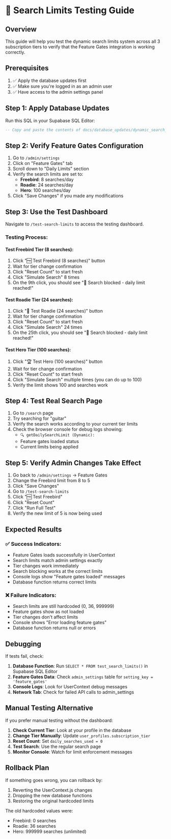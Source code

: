# 🧪 Search Limits Testing Guide

## Overview
This guide will help you test the dynamic search limits system across all 3 subscription tiers to verify that the Feature Gates integration is working correctly.

## Prerequisites
1. ✅ Apply the database updates first
2. ✅ Make sure you're logged in as an admin user
3. ✅ Have access to the admin settings panel

## Step 1: Apply Database Updates

Run this SQL in your Supabase SQL Editor:

```sql
-- Copy and paste the contents of docs/database_updates/dynamic_search_limits.sql
```

## Step 2: Verify Feature Gates Configuration

1. Go to `/admin/settings` 
2. Click on "Feature Gates" tab
3. Scroll down to "Daily Limits" section
4. Verify the search limits are set to:
   - **Freebird**: 8 searches/day
   - **Roadie**: 24 searches/day  
   - **Hero**: 100 searches/day
5. Click "Save Changes" if you made any modifications

## Step 3: Use the Test Dashboard

Navigate to `/test-search-limits` to access the testing dashboard.

### Testing Process:

#### Test Freebird Tier (8 searches):
1. Click "🆓 Test Freebird (8 searches)" button
2. Wait for tier change confirmation
3. Click "Reset Count" to start fresh
4. Click "Simulate Search" 8 times
5. On the 9th click, you should see "🚫 Search blocked - daily limit reached!"

#### Test Roadie Tier (24 searches):
1. Click "🎸 Test Roadie (24 searches)" button
2. Wait for tier change confirmation  
3. Click "Reset Count" to start fresh
4. Click "Simulate Search" 24 times
5. On the 25th click, you should see "🚫 Search blocked - daily limit reached!"

#### Test Hero Tier (100 searches):
1. Click "🏆 Test Hero (100 searches)" button
2. Wait for tier change confirmation
3. Click "Reset Count" to start fresh
4. Click "Simulate Search" multiple times (you can do up to 100)
5. Verify the limit shows 100 and searches work

## Step 4: Test Real Search Page

1. Go to `/search` page
2. Try searching for "guitar"
3. Verify the search works according to your current tier limits
4. Check the browser console for debug logs showing:
   - `🔍 getDailySearchLimit (Dynamic):`
   - Feature gates loaded status
   - Current limits being applied

## Step 5: Verify Admin Changes Take Effect

1. Go back to `/admin/settings` → Feature Gates
2. Change the Freebird limit from 8 to 5
3. Click "Save Changes"
4. Go to `/test-search-limits`
5. Click "🆓 Test Freebird" 
6. Click "Reset Count"
7. Click "Run Full Test"
8. Verify the new limit of 5 is now being used

## Expected Results

### ✅ Success Indicators:
- Feature Gates loads successfully in UserContext
- Search limits match admin settings exactly
- Tier changes work immediately
- Search blocking works at the correct limits
- Console logs show "Feature gates loaded" messages
- Database function returns correct limits

### ❌ Failure Indicators:
- Search limits are still hardcoded (0, 36, 999999)
- Feature gates show as not loaded
- Tier changes don't affect limits
- Console shows "Error loading feature gates"
- Database function returns null or errors

## Debugging

If tests fail, check:

1. **Database Function**: Run `SELECT * FROM test_search_limits()` in Supabase SQL Editor
2. **Feature Gates Data**: Check `admin_settings` table for `setting_key = 'feature_gates'`
3. **Console Logs**: Look for UserContext debug messages
4. **Network Tab**: Check for failed API calls to admin_settings

## Manual Testing Alternative

If you prefer manual testing without the dashboard:

1. **Check Current Tier**: Look at your profile in the database
2. **Change Tier Manually**: Update `user_profiles.subscription_tier` 
3. **Reset Count**: Set `daily_searches_used = 0`
4. **Test Search**: Use the regular search page
5. **Monitor Console**: Watch for limit enforcement messages

## Rollback Plan

If something goes wrong, you can rollback by:

1. Reverting the UserContext.js changes
2. Dropping the new database functions
3. Restoring the original hardcoded limits

The old hardcoded values were:
- Freebird: 0 searches
- Roadie: 36 searches  
- Hero: 999999 searches (unlimited)
